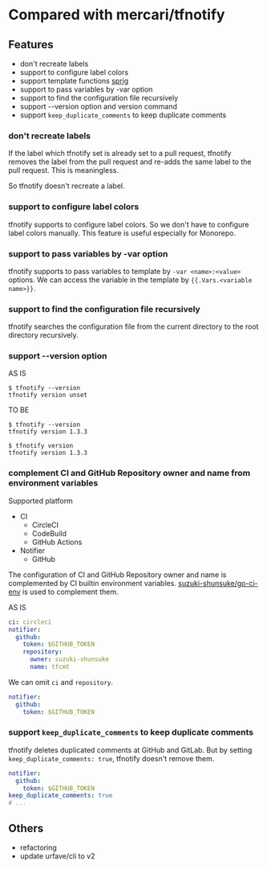 # Compared with mercari/tfnotify

## Features

* don't recreate labels
* support to configure label colors
* support template functions [sprig](http://masterminds.github.io/sprig/)
* support to pass variables by -var option
* support to find the configuration file recursively
* support --version option and version command
* support `keep_duplicate_comments` to keep duplicate comments

### don't recreate labels

If the label which tfnotify set is already set to a pull request, tfnotify removes the label from the pull request and re-adds the same label to the pull request.
This is meaningless.

So tfnotify doesn't recreate a label.

### support to configure label colors

tfnotify supports to configure label colors.
So we don't have to configure label colors manually.
This feature is useful especially for Monorepo.

### support to pass variables by -var option

tfnotify supports to pass variables to template by `-var <name>:<value>` options.
We can access the variable in the template by `{{.Vars.<variable name>}}`.

### support to find the configuration file recursively

tfnotify searches the configuration file from the current directory to the root directory recursively.

### support --version option

AS IS

```
$ tfnotify --version
tfnotify version unset
```

TO BE

```
$ tfnotify --version
tfnotify version 1.3.3

$ tfnotify version
tfnotify version 1.3.3
```

### complement CI and GitHub Repository owner and name from environment variables

Supported platform

* CI
  * CircleCI
  * CodeBuild
  * GitHub Actions
* Notifier
  * GitHub

The configuration of CI and GitHub Repository owner and name is complemented by CI builtin environment variables.
[suzuki-shunsuke/go-ci-env](https://github.com/suzuki-shunsuke/go-ci-env) is used to complement them.

AS IS

```yaml
ci: circleci
notifier:
  github:
    token: $GITHUB_TOKEN
    repository:
      owner: suzuki-shunsuke
      name: tfcmt
```

We can omit `ci` and `repository`.

```yaml
notifier:
  github:
    token: $GITHUB_TOKEN
```

### support `keep_duplicate_comments` to keep duplicate comments

tfnotify deletes duplicated comments at GitHub and GitLab.
But by setting `keep_duplicate_comments: true`, tfnotify doesn't remove them.

```yaml
notifier:
  github:
    token: $GITHUB_TOKEN
keep_duplicate_comments: true
# ...
```

## Others

* refactoring
* update urfave/cli to v2

